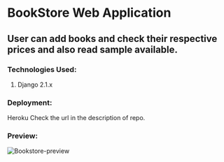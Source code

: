 # BookStore Web Application

## User can add books and check their respective prices and also read sample available.

### Technologies Used:
1. Django 2.1.x

### Deployment:
Heroku
Check the url in the description of repo. 

### Preview:

![Bookstore-preview](https://user-images.githubusercontent.com/39980643/51700528-67e61c00-2035-11e9-9c36-bc21724593b0.gif)
